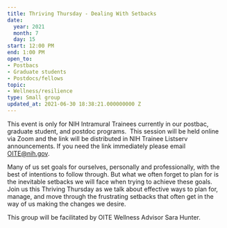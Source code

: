 ```yaml
---
title: Thriving Thursday - Dealing With Setbacks
date:
  year: 2021
  month: 7
  day: 15
start: 12:00 PM
end: 1:00 PM
open_to:
- Postbacs
- Graduate students
- Postdocs/fellows
topic:
- Wellness/resilience
type: Small group
updated_at: 2021-06-30 18:38:21.000000000 Z
---
```

This event is only for NIH Intramural Trainees currently in our postbac,
graduate student, and postdoc programs.  This session will be held
online via Zoom and the link will be distributed in NIH Trainee Listserv
announcements. If you need the link immediately please email
OITE@nih.gov. 

Many of us set goals for ourselves, personally and professionally, with
the best of intentions to follow through. But what we often forget to
plan for is the inevitable setbacks we will face when trying to achieve
these goals. Join us this Thriving Thursday as we talk about effective
ways to plan for, manage, and move through the frustrating setbacks that
often get in the way of us making the changes we desire.  

This group will be facilitated by OITE Wellness Advisor Sara Hunter.
